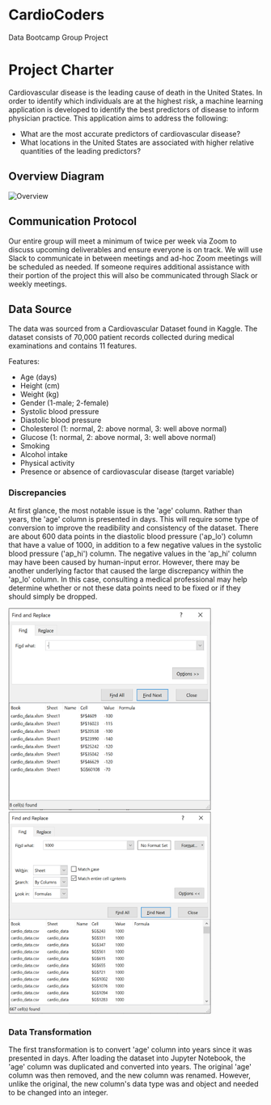 # CardioCoders
Data Bootcamp Group Project

# Project Charter
Cardiovascular disease is the leading cause of death in the United States. In order to identify which individuals are at the highest risk, a machine learning application is developed to identify the best predictors of disease to inform physician practice. This application aims to address the following:
- What are the most accurate predictors of cardiovascular disease?
- What locations in the United States are associated with higher relative quantities of the leading predictors?

## Overview Diagram
![Overview](https://github.com/zborglin/CardioCoders/blob/main/resources/Overview.png)

## Communication Protocol
Our entire group will meet a minimum of twice per week via Zoom to discuss upcoming deliverables and ensure everyone is on track. We will use Slack to communicate in between meetings and ad-hoc Zoom meetings will be scheduled as needed. If someone requires additional assistance with their portion of the project this will also be communicated through Slack or weekly meetings.  

## Data Source
The data was sourced from a Cardiovascular Dataset found in Kaggle. The dataset consists of 70,000 patient records collected during medical examinations and contains 11 features.  

Features:

- Age (days)
- Height (cm) 
- Weight (kg) 
- Gender (1-male; 2-female)
- Systolic blood pressure 
- Diastolic blood pressure 
- Cholesterol (1: normal, 2: above normal, 3: well above normal)
- Glucose (1: normal, 2: above normal, 3: well above normal)
- Smoking
- Alcohol intake 
- Physical activity 
- Presence or absence of cardiovascular disease (target variable)

### Discrepancies
At first glance, the most notable issue is the 'age' column. Rather than years, the 'age' column is presented in days. This will require some type of conversion to improve the readibility and consistency of the dataset. There are about 600 data points in the diastolic blood pressure ('ap_lo') column that have a value of 1000, in addition to a few negative values in the systolic blood pressure ('ap_hi') column. The negative values in the 'ap_hi' column may have been caused by human-input error. However, there may be another underlying factor that caused the large discrepancy within the 'ap_lo' column. In this case, consulting a medical professional may help determine whether or not these data points need to be fixed or if they should simply be dropped. 

<p float="left">
<img src = "https://github.com/zborglin/CardioCoders/blob/main/resources/ap_lo_discrepancy_data.png" width="400" height="400"/>
<img src = "https://github.com/zborglin/CardioCoders/blob/main/resources/ap_hi_discrepancy_data.PNG" width="400" height="400"/>
</p>

### Data Transformation
The first transformation is to convert 'age' column into years since it was presented in days. After loading the dataset into Jupyter Notebook, the 'age' column was duplicated and converted into years. The original 'age' column was then removed, and the new column was renamed. However, unlike the original, the new column's data type was and object and needed to be changed into an integer.
